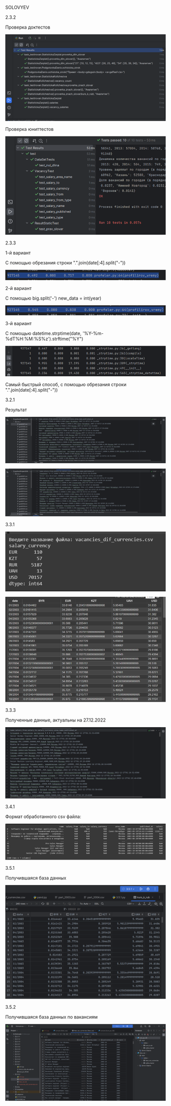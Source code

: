 SOLOVYEV

2.3.2

Проверка доктестов

![](png/z2.3.21.png)

Проверка юниттестов

![](png/z2.3.22.png)

2.3.3

1-й вариант

С помощью обрезания строки ".".join(date[:4].split("-"))

![](png/2.3.31.png)

2-й вариант

С помощью big.split('-') new_data = int(year)

![](png/2.3.32.png)

3-й вариант

С помощью datetime.strptime(date, '%Y-%m-%dT%H:%M:%S%z').strftime("%Y")

![](png/2.3.33.png)

Самый быстрый способ, с помощью обрезания строки ".".join(date[:4].split("-"))

3.2.1

Результат

![](png/3.2.11.png)

![](png/3.2.12.png)

3.3.1

![](png/3.3.11.png)

![](png/3.3.12.png)

3.3.3

Полученные данные, актуальны на 27.12.2022

![](png/3.3.31.png)

3.4.1

Формат обработанного csv файла:

![](png/3.4.11.png)

3.5.1

Получившаяся база данных

![](png/3.5.11.png)

3.5.2

Получившаяся база данных по вакансиям

![](png/3.5.21.png)

